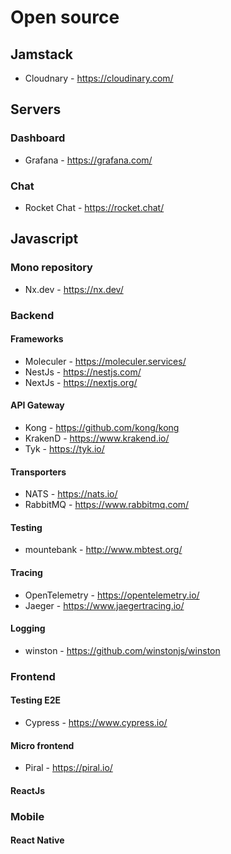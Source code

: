 # Open source

## Jamstack

- Cloudnary - <https://cloudinary.com/>

## Servers

### Dashboard

- Grafana - <https://grafana.com/>

### Chat

- Rocket Chat - <https://rocket.chat/>  

## Javascript

### Mono repository

- Nx.dev - <https://nx.dev/>

### Backend

#### Frameworks

- Moleculer - <https://moleculer.services/>
- NestJs - <https://nestjs.com/>
- NextJs - <https://nextjs.org/>

#### API Gateway

- Kong - <https://github.com/kong/kong>
- KrakenD - <https://www.krakend.io/>
- Tyk - <https://tyk.io/>

#### Transporters

- NATS - <https://nats.io/>
- RabbitMQ - <https://www.rabbitmq.com/>

#### Testing

- mountebank - <http://www.mbtest.org/>

#### Tracing

- OpenTelemetry - <https://opentelemetry.io/>
- Jaeger - <https://www.jaegertracing.io/>

#### Logging

- winston - <https://github.com/winstonjs/winston>

### Frontend

#### Testing E2E

- Cypress - <https://www.cypress.io/>

#### Micro frontend

- Piral - <https://piral.io/>

#### ReactJs

### Mobile

#### React Native
